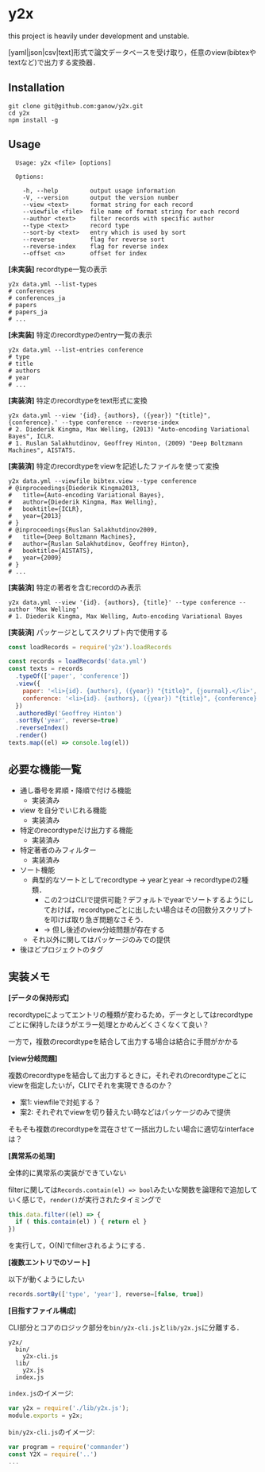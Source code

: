 y2x
===

this project is heavily under development and unstable.

[yaml|json|csv|text]形式で論文データベースを受け取り，任意のview(bibtexやtextなど)で出力する変換器．

## Installation

```
git clone git@github.com:ganow/y2x.git
cd y2x
npm install -g
```

## Usage

```
  Usage: y2x <file> [options]

  Options:

    -h, --help         output usage information
    -V, --version      output the version number
    --view <text>      format string for each record
    --viewfile <file>  file name of format string for each record
    --author <text>    filter records with specific author
    --type <text>      record type
    --sort-by <text>   entry which is used by sort
    --reverse          flag for reverse sort
    --reverse-index    flag for reverse index
    --offset <n>       offset for index
```

**[未実装]** recordtype一覧の表示

```
y2x data.yml --list-types
# conferences
# conferences_ja
# papers
# papers_ja
# ...
```

**[未実装]** 特定のrecordtypeのentry一覧の表示

```
y2x data.yml --list-entries conference
# type
# title
# authors
# year
# ...
```

**[実装済]** 特定のrecordtypeをtext形式に変換

```
y2x data.yml --view '{id}. {authors}, ({year}) "{title}", {conference}.' --type conference --reverse-index
# 2. Diederik Kingma, Max Welling, (2013) "Auto-encoding Variational Bayes", ICLR.
# 1. Ruslan Salakhutdinov, Geoffrey Hinton, (2009) "Deep Boltzmann Machines", AISTATS.
```

**[実装済]** 特定のrecordtypeをviewを記述したファイルを使って変換

```
y2x data.yml --viewfile bibtex.view --type conference
# @inproceedings{Diederik Kingma2013,
#   title={Auto-encoding Variational Bayes},
#   author={Diederik Kingma, Max Welling},
#   booktitle={ICLR},
#   year={2013}
# }
# @inproceedings{Ruslan Salakhutdinov2009,
#   title={Deep Boltzmann Machines},
#   author={Ruslan Salakhutdinov, Geoffrey Hinton},
#   booktitle={AISTATS},
#   year={2009}
# }
# ...
```

**[実装済]** 特定の著者を含むrecordのみ表示

```
y2x data.yml --view '{id}. {authors}, {title}' --type conference --author 'Max Welling'
# 1. Diederik Kingma, Max Welling, Auto-encoding Variational Bayes
```

**[実装済]** パッケージとしてスクリプト内で使用する


```javascript
const loadRecords = require('y2x').loadRecords

const records = loadRecords('data.yml')
const texts = records
  .typeOf(['paper', 'conference'])
  .view({
    paper: '<li>{id}. {authors}, ({year}) "{title}", {journal}.</li>',
    conference: '<li>{id}. {authors}, ({year}) "{title}", {conference}.</li>'
  })
  .authoredBy('Geoffrey Hinton')
  .sortBy('year', reverse=true)
  .reverseIndex()
  .render()
texts.map((el) => console.log(el))
```


## 必要な機能一覧

- 通し番号を昇順・降順で付ける機能
	- 実装済み
- view を自分でいじれる機能
	- 実装済み
- 特定のrecordtypeだけ出力する機能
	- 実装済み
- 特定著者のみフィルター
	- 実装済み
- ソート機能
	- 典型的なソートとしてrecordtype -> yearとyear -> recordtypeの2種類．
		- この2つはCLIで提供可能？デフォルトでyearでソートするようにしておけば，recordtypeごとに出したい場合はその回数分スクリプトを叩けば取り急ぎ問題なさそう．
		- → 但し後述のview分岐問題が存在する
	- それ以外に関してはパッケージのみでの提供
- 後ほどプロジェクトのタグ

## 実装メモ

**[データの保持形式]**

recordtypeによってエントリの種類が変わるため，データとしてはrecordtypeごとに保持したほうがエラー処理とかめんどくさくなくて良い？

一方で，複数のrecordtypeを結合して出力する場合は結合に手間がかかる

**[view分岐問題]**

複数のrecordtypeを結合して出力するときに，それぞれのrecordtypeごとにviewを指定したいが，CLIでそれを実現できるのか？

- 案1: viewfileで対処する？
- 案2: それぞれでviewを切り替えたい時などはパッケージのみで提供

そもそも複数のrecordtypeを混在させて一括出力したい場合に適切なinterfaceは？

**[異常系の処理]**

全体的に異常系の実装ができていない

filterに関しては`Records.contain(el) => bool`みたいな関数を論理和で追加していく感じで，`render()`が実行されたタイミングで

```javascript
this.data.filter((el) => {
  if ( this.contain(el) ) { return el }
})
```

を実行して，O(N)でfilterされるようにする．

**[複数エントリでのソート]**

以下が動くようにしたい

```javascript
records.sortBy(['type', 'year'], reverse=[false, true])
```

**[目指すファイル構成]**

CLI部分とコアのロジック部分を`bin/y2x-cli.js`と`lib/y2x.js`に分離する．

```
y2x/
  bin/
    y2x-cli.js
  lib/
    y2x.js
  index.js
```

`index.js`のイメージ:

```javascript
var y2x = require('./lib/y2x.js');
module.exports = y2x;
```

`bin/y2x-cli.js`のイメージ:

```javascript
var program = require('commander')
const Y2X = require('..')
...
```

